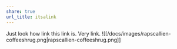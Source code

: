 ```yaml
---
share: true
url_title: itsalink
---
```

Just look how link this link is.  Very link.
![[/docs/images/rapscallien-coffeeshrug.png|rapscallien-coffeeshrug.png]]

